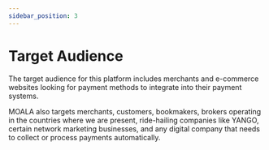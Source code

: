 ```yaml
---
sidebar_position: 3
---
```


# Target Audience  

The target audience for this platform includes merchants and e-commerce websites looking for payment methods to integrate into their payment systems.  

MOALA also targets merchants, customers, bookmakers, brokers operating in the countries where we are present, ride-hailing companies like YANGO, certain network marketing businesses, and any digital company that needs to collect or process payments automatically.  
